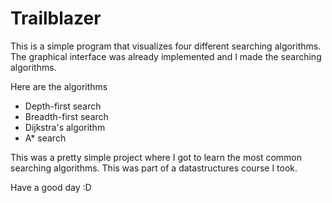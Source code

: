 # Trailblazer
This is a simple program that visualizes four different searching algorithms. The graphical interface was already implemented and I made the searching algorithms.

Here are the algorithms
 - Depth-first search
 - Breadth-first search
 - Dijkstra's algorithm
 - A* search

This was a pretty simple project where I got to learn the most common searching algorithms. This was part of a datastructures course I took.

Have a good day :D